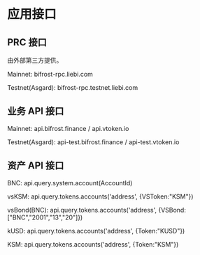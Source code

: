 # 应用接口

## PRC 接口

由外部第三方提供。

Mainnet: bifrost-rpc.liebi.com

Testnet\(Asgard\): bifrost-rpc.testnet.liebi.com

## 业务 API 接口

Mainnet: api.bifrost.finance / api.vtoken.io

Testnet\(Asgard\): api-test.bifrost.finance / api-test.vtoken.io

## 资产 API 接口

BNC: api.query.system.account\(AccountId\)

vsKSM: api.query.tokens.accounts\('address', {VSToken:"KSM"}\)

vsBond\(BNC\): api.query.tokens.accounts\('address', {VSBond:\["BNC","2001","13","20"\]}\)

kUSD: api.query.tokens.accounts\('address', {Token:"KUSD"}\)

KSM: api.query.tokens.accounts\('address', {Token:"KSM"}\)

